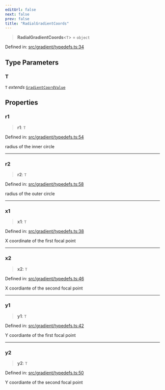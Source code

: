 ```yaml
---
editUrl: false
next: false
prev: false
title: "RadialGradientCoords"
---
```


> **RadialGradientCoords**\<`T`\> = `object`

Defined in: [src/gradient/typedefs.ts:34](https://github.com/fabricjs/fabric.js/blob/e114448a1bce9b68a3e1bba337bc0c83a35c1aa5/src/gradient/typedefs.ts#L34)

## Type Parameters

### T

`T` *extends* [`GradientCoordValue`](/api/type-aliases/gradientcoordvalue/)

## Properties

### r1

> **r1**: `T`

Defined in: [src/gradient/typedefs.ts:54](https://github.com/fabricjs/fabric.js/blob/e114448a1bce9b68a3e1bba337bc0c83a35c1aa5/src/gradient/typedefs.ts#L54)

radius of the inner circle

***

### r2

> **r2**: `T`

Defined in: [src/gradient/typedefs.ts:58](https://github.com/fabricjs/fabric.js/blob/e114448a1bce9b68a3e1bba337bc0c83a35c1aa5/src/gradient/typedefs.ts#L58)

radius of the outer circle

***

### x1

> **x1**: `T`

Defined in: [src/gradient/typedefs.ts:38](https://github.com/fabricjs/fabric.js/blob/e114448a1bce9b68a3e1bba337bc0c83a35c1aa5/src/gradient/typedefs.ts#L38)

X coordinate of the first focal point

***

### x2

> **x2**: `T`

Defined in: [src/gradient/typedefs.ts:46](https://github.com/fabricjs/fabric.js/blob/e114448a1bce9b68a3e1bba337bc0c83a35c1aa5/src/gradient/typedefs.ts#L46)

X coordiante of the second focal point

***

### y1

> **y1**: `T`

Defined in: [src/gradient/typedefs.ts:42](https://github.com/fabricjs/fabric.js/blob/e114448a1bce9b68a3e1bba337bc0c83a35c1aa5/src/gradient/typedefs.ts#L42)

Y coordiante of the first focal point

***

### y2

> **y2**: `T`

Defined in: [src/gradient/typedefs.ts:50](https://github.com/fabricjs/fabric.js/blob/e114448a1bce9b68a3e1bba337bc0c83a35c1aa5/src/gradient/typedefs.ts#L50)

Y coordiante of the second focal point
